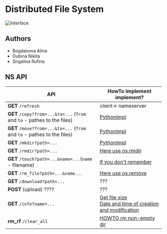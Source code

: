 # Distributed File System

![Interface](https://i.imgur.com/EByMnnR.png)

## Authors

-   Bogdanova Alina
-   Dubina Nikita
-   Sirgalina Rufina

## NS API

| API                                                                     | HowTo Implement implement?                                                                                                                                                                                                                       |
| ----------------------------------------------------------------------- | ------------------------------------------------------------------------------------------------------------------------------------------------------------------------------------------------------------------------------------------------ |
| **GET** `/refresh`                                                      | client-> nameserver                                                                                                                                                                                                                              |
| **GET** `/copy?from=...&to=...` (`from` and `to` - pathes to the files) | [PythonImpl](https://stackoverflow.com/questions/123198/how-do-i-copy-a-file-in-python)                                                                                                                                                          |
| **GET** `/move?from=...&to=...` (`from` and `to` - pathes to the files) | [PythonImpl](https://stackoverflow.com/questions/8858008/how-to-move-a-file)                                                                                                                                                                     |
| **GET** `/mkdir?path=...`                                               | [PythonImpl](https://thispointer.com/how-to-create-a-directory-in-python/)                                                                                                                                                                       |
| **GET** `/rmdir?path=...`                                               | [Here use os.rmdir](https://stackoverflow.com/questions/6996603/how-to-delete-a-file-or-folder)                                                                                                                                                  |
| **GET** `/touch?path=...&name=...`(`name` - filename)                   | [If you don't remember](https://stackoverflow.com/questions/12654772/create-empty-file-using-python)                                                                                                                                             |
| **GET** `/rm_file?path=...&name...`                                     | [Here use os.remove](https://stackoverflow.com/questions/6996603/how-to-delete-a-file-or-folder)                                                                                                                                                 |
| **GET** `/download?path=...`                                            | ???                                                                                                                                                                                                                                              |
| **POST** (upload) ????                                                  | ???                                                                                                                                                                                                                                              |
| **GET** `/info?name=...`                                                | [Get file size](https://stackoverflow.com/questions/6591931/getting-file-size-in-python) <br>[Date and time of creation and modification](https://stackoverflow.com/questions/237079/how-to-get-file-creation-modification-date-times-in-python) |
| **rm_rf** `/clear_all`                                                  | [HOWTO rm non-empty dir](https://stackoverflow.com/questions/303200/how-do-i-remove-delete-a-folder-that-is-not-empty)                                                                                                                           |
